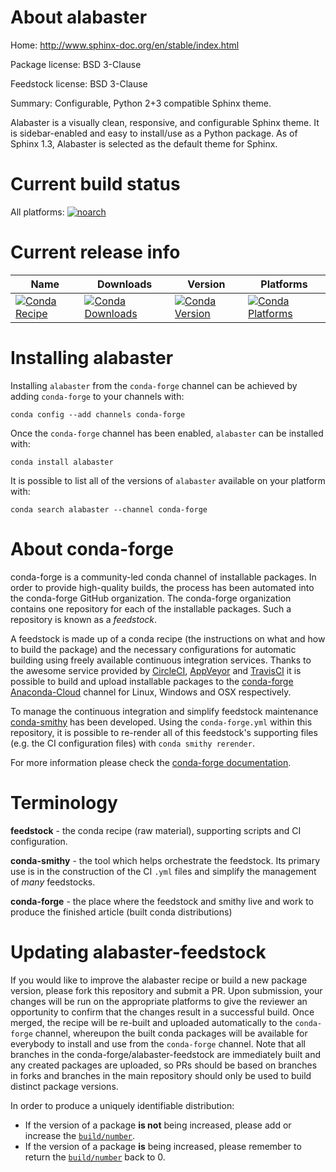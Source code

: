 About alabaster
===============

Home: http://www.sphinx-doc.org/en/stable/index.html

Package license: BSD 3-Clause

Feedstock license: BSD 3-Clause

Summary: Configurable, Python 2+3 compatible Sphinx theme.

Alabaster is a visually clean, responsive, and configurable Sphinx
theme. It is sidebar-enabled and easy to install/use as a Python
package. As of Sphinx 1.3, Alabaster is selected as the default
theme for Sphinx.


Current build status
====================

All platforms:
[![noarch](https://img.shields.io/circleci/project/github/conda-forge/alabaster-feedstock/master.svg?label=noarch)](https://circleci.com/gh/conda-forge/alabaster-feedstock)

Current release info
====================

| Name | Downloads | Version | Platforms |
| --- | --- | --- | --- |
| [![Conda Recipe](https://img.shields.io/badge/recipe-alabaster-green.svg)](https://anaconda.org/conda-forge/alabaster) | [![Conda Downloads](https://img.shields.io/conda/dn/conda-forge/alabaster.svg)](https://anaconda.org/conda-forge/alabaster) | [![Conda Version](https://img.shields.io/conda/vn/conda-forge/alabaster.svg)](https://anaconda.org/conda-forge/alabaster) | [![Conda Platforms](https://img.shields.io/conda/pn/conda-forge/alabaster.svg)](https://anaconda.org/conda-forge/alabaster) |

Installing alabaster
====================

Installing `alabaster` from the `conda-forge` channel can be achieved by adding `conda-forge` to your channels with:

```
conda config --add channels conda-forge
```

Once the `conda-forge` channel has been enabled, `alabaster` can be installed with:

```
conda install alabaster
```

It is possible to list all of the versions of `alabaster` available on your platform with:

```
conda search alabaster --channel conda-forge
```


About conda-forge
=================

conda-forge is a community-led conda channel of installable packages.
In order to provide high-quality builds, the process has been automated into the
conda-forge GitHub organization. The conda-forge organization contains one repository
for each of the installable packages. Such a repository is known as a *feedstock*.

A feedstock is made up of a conda recipe (the instructions on what and how to build
the package) and the necessary configurations for automatic building using freely
available continuous integration services. Thanks to the awesome service provided by
[CircleCI](https://circleci.com/), [AppVeyor](http://www.appveyor.com/)
and [TravisCI](https://travis-ci.org/) it is possible to build and upload installable
packages to the [conda-forge](https://anaconda.org/conda-forge)
[Anaconda-Cloud](http://docs.anaconda.org/) channel for Linux, Windows and OSX respectively.

To manage the continuous integration and simplify feedstock maintenance
[conda-smithy](http://github.com/conda-forge/conda-smithy) has been developed.
Using the ``conda-forge.yml`` within this repository, it is possible to re-render all of
this feedstock's supporting files (e.g. the CI configuration files) with ``conda smithy rerender``.

For more information please check the [conda-forge documentation](https://conda-forge.org/docs/).

Terminology
===========

**feedstock** - the conda recipe (raw material), supporting scripts and CI configuration.

**conda-smithy** - the tool which helps orchestrate the feedstock.
                   Its primary use is in the construction of the CI ``.yml`` files
                   and simplify the management of *many* feedstocks.

**conda-forge** - the place where the feedstock and smithy live and work to
                  produce the finished article (built conda distributions)


Updating alabaster-feedstock
============================

If you would like to improve the alabaster recipe or build a new
package version, please fork this repository and submit a PR. Upon submission,
your changes will be run on the appropriate platforms to give the reviewer an
opportunity to confirm that the changes result in a successful build. Once
merged, the recipe will be re-built and uploaded automatically to the
`conda-forge` channel, whereupon the built conda packages will be available for
everybody to install and use from the `conda-forge` channel.
Note that all branches in the conda-forge/alabaster-feedstock are
immediately built and any created packages are uploaded, so PRs should be based
on branches in forks and branches in the main repository should only be used to
build distinct package versions.

In order to produce a uniquely identifiable distribution:
 * If the version of a package **is not** being increased, please add or increase
   the [``build/number``](http://conda.pydata.org/docs/building/meta-yaml.html#build-number-and-string).
 * If the version of a package **is** being increased, please remember to return
   the [``build/number``](http://conda.pydata.org/docs/building/meta-yaml.html#build-number-and-string)
   back to 0.